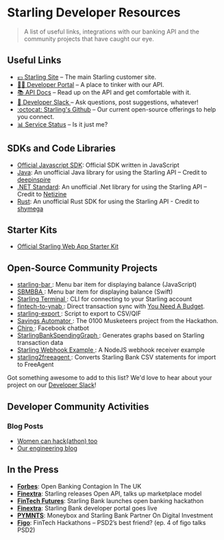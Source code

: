 # Starling Developer Resources
> A list of useful links, integrations with our banking API and the community projects that have caught our eye.

## Useful Links
- [💷 Starling Site](https://starlingbank.com) – The main Starling customer site.
- [👩‍💻 Developer Portal](https://developer.starlingbank.com) – A place to tinker with our API.
- [📚 API Docs](https://developer.starlingbank.com/docs) – Read up on the API and get comfortable with it.
- [💬 Developer Slack ](https://developer.starlingbank.com/community) – Ask questions, post suggestions, whatever!
- [:octocat: Starling's Github](https://github.com/starlingbank) – Our current open-source offerings to help you connect.
- [📊 Service Status](https://starlingbank.statuspage.io/) – Is it just me?

## SDKs and Code Libraries

- [Official Javascript SDK](https://github.com/starlingbank/starling-developer-sdk): Official SDK written in JavaScript
- [Java](https://github.com/deepinspire/Simple-SDK-for-Starling-API-v2/): An unofficial Java library for using the Starling API – Credit to [deepinspire](https://github.com/deepinspire)
- [.NET Standard](https://github.com/Netizine/StarlingBankClient): An unofficial .Net library for using the Starling API – Credit to [Netizine](https://github.com/Netizine)
- [Rust](https://github.com/shymega/starling-rs): An unofficial Rust SDK for using the Starling API - Credit to [shymega](https://github.com/shymega)

## Starter Kits

- [Official Starling Web App Starter Kit](https://github.com/starlingbank/starling-api-web-starter-kit/)

## Open-Source Community Projects
- [ starling-bar ](https://github.com/sprusr/starling-bar): Menu bar item for displaying balance (JavaScript)
- [ SBMBBA ](https://github.com/abdulajet/SBMBBA): Menu bar item for displaying balance (Swift)
- [ Starling Terminal ](https://github.com/timrogers/starling-terminal): CLI for connecting to your Starling account
- [ fintech-to-ynab ](https://github.com/scottrobertson/fintech-to-ynab): Direct transaction sync with [You Need A Budget](https://www.youneedabudget.com).
- [ starling-export ](https://github.com/scottrobertson/starling-export): Script to export to CSV/QIF
- [ Savings Automator ](https://github.com/mattdean1/savings-automator): The 0100 Musketeers project from the Hackathon.
- [ Chirp ](https://github.com/HarriBellThomas/Chirp): Facebook chatbot
- [ StarlingBankSpendingGraph ](https://github.com/bsydenham/StarlingBankSpendingGraph): Generates graphs based on Starling transaction data
- [ Starling Webhook Example ](https://github.com/piniyini/starlingbankwebhook): A NodeJS webhook receiver example
- [ starling2freeagent ](https://github.com/mafonso/starling2freeagent): Converts Starling Bank CSV statements for import to FreeAgent

Got something awesome to add to this list? We'd love to hear about your project on our [Developer Slack](https://developer.starlingbank.com/community)!

## Developer Community Activities 

### Blog Posts
- [ Women can hack(athon) too ](https://medium.com/@michellebrien/women-can-hack-athon-too-1761aac6ed2)
- [ Our engineering blog ](https://www.starlingbank.com/blog/category/engineering/)

## In the Press
- [__Forbes__](https://www.forbes.com/sites/lawrencewintermeyer/2017/04/07/open-banking-contagion-in-the-uk/#20734f748af5): Open Banking Contagion In The UK 
- [ __Finextra__](https://www.finextra.com/newsarticle/30183/starling-releases-open-api-talks-up-marketplace-model): Starling releases Open API, talks up marketplace model 
- [ __FinTech Futures__](https://www.fintechfutures.com/2017/02/starling-bank-launches-open-banking-hackathon/): Starling Bank launches open banking hackathon 
- [ __Finextra__](https://www.finextra.com/pressarticle/68797/starling-bank-developer-portal-goes-live): Starling Bank developer portal goes live 
- [ __PYMNTS__](https://www.pymnts.com/news/partnerships-acquisitions/2017/moneybox-and-starling-bank-partner-on-digital-investment-mobile-app-uk/): Moneybox and Starling Bank Partner On Digital Investment 
- [ __Figo__](https://www.figo.io/en/blog/fintech-hackathons-psd2s-best-friend/): FinTech Hackathons – PSD2’s best friend? (ep. 4 of figo talks PSD2) 

